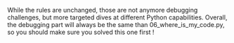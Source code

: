 While the rules are unchanged, those are not anymore debugging challenges, but more targeted dives at different
Python capabilities. Overall, the debugging part will always be the same than 06_where_is_my_code.py, so you should make sure you solved this one first !

